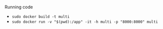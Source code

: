 Running code 
- `sudo docker build -t multi`
- `sudo docker run -v "$(pwd):/app" -it -h multi -p "8000:8000" multi`